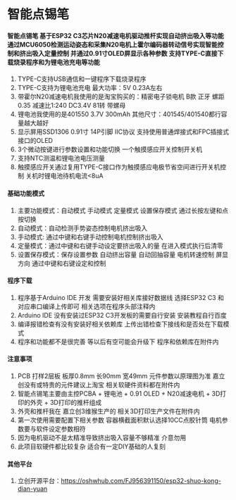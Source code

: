 # 智能点锡笔

#### 智能点锡笔 基于ESP32 C3芯片N20减速电机驱动推杆实现自动挤出吸入等功能 通过MCU6050检测运动姿态和采集N20电机上霍尔编码器转动信号实现智能控制和挤出吸入定量控制 并通过0.91寸OLED屏显示各种参数 支持TYPE-C直接下载烧录程序和为锂电池充电等功能    
1.  TYPE-C支持USB通信和一键程序下载烧录程序 
2.  TYPE-C支持为锂电池充电 最大功率：5V 0.23A左右
3.  带霍尔N20减速电机我使用的是淘宝购买的：精密电子锁电机 B款 正牙 螺距0.35 减速比1:240  DC3.4V 81转 带螺母
4.  锂电池我使用的是401550 3.7V 300mAh 其他尺寸：401545/401540都行容量越大越好
5.  显示屏用SSD1306 0.91寸 14P引脚 IIC协议 支持使用普通焊接式和FPC插接式接口的OLED
6.  3个微动按键进行参数设置和功能切换  一个触摸感应开关控制开关机
7.  支持NTC测温和锂电池电压测量   
8.  触摸感应开关通过复用TYPE-C接口作为触摸感应电极节省空间进行开关机控制 关机时锂电池待机电流<8uA

#### 基础功能模式
1. 主要功能模式：自动模式  手动模式  定量模式 设置保存模式 通过长按左键和点按切换 
2. 自动模式：自动检测手势姿态控制电机挤出吸入  
3. 手动模式: 通过中键和右键手动控制电机控制挤出吸入
4. 定量模式：通过中键和右键手动设定要挤出吸入的量 在进入模式执行后清零
5. 设置保存模式：保存设置参数 自动挤出容量 自动回抽容量  电机转速控制 屏显方向 通过中键和右键设定和控制

#### 程序下载
1. 程序基于Arduino IDE 开发 需要安装好相关库接好数据线  选择ESP32 C3 和对应串口编译上传即可 相关选项在程序头部注释内
2. Arduino IDE 没有安装过ESP32 C3开发板的需要自行安装 安装教程自行百度 
3. 编译报错检查有没有安装好相关依赖库 上传出错检查下接线和是否处在下载模式 
4. 程序和功能都不是很完善 等以后有空可能会升级下  程序和依赖库在附件内
 
#### 注意事项
1. PCB 打样2层板 板厚0.8mm  长90mm 宽49mm  元件参数以原理图为准 嘉立创没有或特贵的元件建议上淘宝 相关软硬件资料都在附件内
2. 智能点锡笔主要由主控PCBA + 锂电池 + 0.91 OLED + N20减速电机 + 3D打印的外壳 + 3D打印的推杆组成
3. 外壳和推杆我在 嘉立创3维猴生产的  相关3D打印生产文件在附件内 
4. 第一次使用需要配置下相关参数 容器横截面积默认选择10CC点胶针筒 电机参数要与软件设定参数相符 
5. 因为电机驱动不是太精准导致挤出吸入容量不够精准 介意勿用 
6. 此项目软硬件都比较复杂 适合有一定DIY基础的人复刻

#### 其他平台
1. 立创开源平台：https://oshwhub.com/FJ956391150/esp32-shuo-kong-dian-yuan



